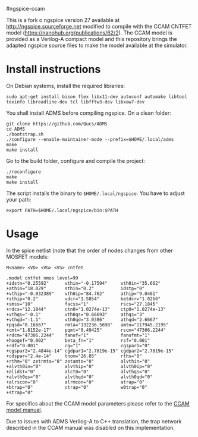 #ngspice-ccam

This is a fork o ngspice version 27 available at http://ngspice.sourceforge.net modified to compile with the CCAM CNTFET model (https://nanohub.org/publications/62/2). The CCAM model is provided as a Verilog-A compact model and this repository brings the adapted ngspice source files to make the model available at the simulator.

# Install instructions

On Debian systems, install the required libraries:
```
sudo apt-get install bison flex libx11-dev autoconf automake libtool texinfo libreadline-dev tcl libfftw3-dev libxaw7-dev
```

You shall install ADMS before compiling ngspice. On a clean folder:
```
git clone https://github.com/Qucs/ADMS
cd ADMS
./bootstrap.sh
./configure --enable-maintainer-mode --prefix=$HOME/.local/adms
make
make install
```

Go to the build folder, configure and compile the project:
```
./reconfigure
make
make install
```

The script installs the binary to `$HOME/.local/ngspice`. You have to adjust your path:
```
export PATH=$HOME/.local/ngspice/bin:$PATH
```

# Usage
In the spice netlist (note that the order of nodes changes from other MOSFET models:

```
M<name> <VD> <VG> <VS> cntfet

.model cntfet nmos level=99
+idstn="0.25592"      vthin="-0.17594"     vth0in="35.662"
+athin="18.029"       sthin="0.2"          idstp="0"
+vthip="-0.032389"    vth0ip="84.762"      athip="9.0461"
+sthip="0.2"          vdcr="1.5854"        betdcr="1.0266"
+smss="10"            facss="1"            rscs="27.1845"
+rdcs="12.1844"       ctn0="1.0274e-13"    ctp0="1.0274e-13"
+vthqs="-0.1"         vth0qs="0.66693"     athqs="3"
+vthqd="-1.1"         vth0qd="3.0386"      athqd="2.6667"
+pqsd="0.16667"       rmta="132236.5698"   amto="117945.2195"
+cmt="1.8152e-17"     pqmt="0.49425"       rscm="47306.2244"
+rdcm="47306.2244"    fanof="1"            fanofmt="1"
+hoogef="0.002"       beta_fn="1"          rsf="0.001"
+rdf="0.001"          rg="1"               cgspar1="0"
+cgspar2="2.4844e-14" cgdpar1="2.7819e-15" cgdpar2="2.7819e-15"
+cdspar="2.4e-14"     tnom="26.85"         rths="0"
+rthm="0" zetrmta="0" zetamto="0"          alvthin="0"
+alvth0in="0"         alvthip="0"          alvth0ip="0"
+alidst="0"           alct0="0"            alvthqs="0"
+alvth0qs="0"         alvthqd="0"          alvth0qd="0"
+alrscon="0"          alrmcon="0"          atrap="0"
+btrap="0"            ctrap="0"            w0trap="0"
+strap="0"
```

For specifics about the CCAM model parameters please refer to the [CCAM model manual](https://nanohub.org/publications/62/serve/2/494?el=6&download=1).

Due to issues with ADMS Verilog-A to C++ translation, the trap network described in the CCAM manual was disabled on this implementation.

